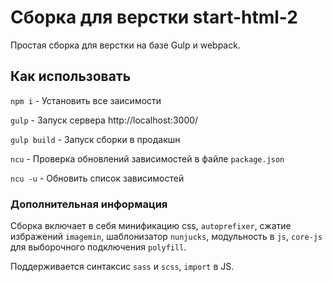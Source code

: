 # Сборка для верстки start-html-2
Простая сборка для верстки на базе Gulp и webpack.

## Как использовать

`npm i` - Установить все заисимости

`gulp` - Запуск сервера http://localhost:3000/

`gulp build` - Запуск сборки в продакшн

`ncu` - Проверка обновлений зависимостей в файле `package.json`

`ncu -u` - Обновить список зависимостей

### Дополнительная информация

Сборка включает в себя минификацию css, `autoprefixer`, сжатие избражений `imagemin`, шаблонизатор `nunjucks`, модульность в `js`, `core-js` для выборочного подключения `polyfill`.

Поддерживается синтаксис `sass` и `scss`, `import` в JS.
